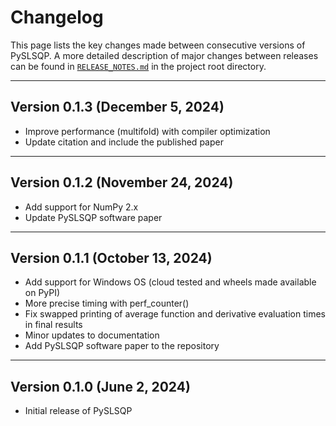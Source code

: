 # Changelog

This page lists the key changes made between consecutive versions of PySLSQP.
A more detailed description of major changes between releases can be found
in [`RELEASE_NOTES.md`](https://github.com/anugrahjo/PySLSQP/blob/main/release_notes.md) 
in the project root directory.

***********************************
## Version 0.1.3 (December 5, 2024)

- Improve performance (multifold) with compiler optimization
- Update citation and include the published paper

***********************************
## Version 0.1.2 (November 24, 2024)

- Add support for NumPy 2.x
- Update PySLSQP software paper

***********************************
## Version 0.1.1 (October 13, 2024)

- Add support for Windows OS (cloud tested and wheels made available on PyPI) 
- More precise timing with perf_counter()
- Fix swapped printing of average function and derivative evaluation times in final results
- Minor updates to documentation
- Add PySLSQP software paper to the repository

***********************************
## Version 0.1.0 (June 2, 2024)

- Initial release of PySLSQP